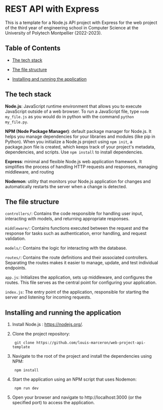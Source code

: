 # REST API with Express

This is a template for a Node.js API project with Express for the web project of the third year of engineering school in Computer Science at the University of Polytech Montpellier (2022-2023).

## Table of Contents

- [The tech stack](#the-tech-stack)

- [The file structure](#the-file-structure)

- [Installing and running the application](#installing-and-running-the-application)


## The tech stack

**Node.js**: JavaScript runtime environment that allows you to execute JavaScript outside of a web browser.
To run a JavaScript file, type `node my_file.js`
as you would do in python with the command `python my_file.py`.

**NPM (Node Package Manager)**: default package manager for Node.js. It helps you manage dependencies for your libraries and modules (like pip in Python). When you initialize a Node.js project using `npm init`, a package.json file is created, which keeps track of your project's metadata, dependencies, and scripts. Use `npm install` to install dependencies.

**Express**: minimal and flexible Node.js web application framework. It simplifies the process of handling HTTP requests and responses, managing middleware, and routing

**Nodemon**: utility that monitors your Node.js application for changes and automatically restarts the server when a change is detected.

## The file structure

`controllers/`: Contains the code responsible for handling user input, interacting with models, and returning appropriate responses. 

`middleware/`: Contains functions executed between the request and the response for tasks such as authentication, error handling, and request validation.

`models/`: Contains the logic for interacting with the database.

`routes/`: Contains the route definitions and their associated controllers. Separating the routes makes it easier to manage, update, and test individual endpoints.

`app.js`: Initializes the application, sets up middleware, and configures the routes. This file serves as the central point for configuring your application.

`index.js`: The entry point of the application, responsible for starting the server and listening for incoming requests.

## Installing and running the application

1. Install Node.js : https://nodejs.org/.

2. Clone the project repository:

        git clone https://github.com/louis-marceron/web-project-api-template


3. Navigate to the root of the project and install the dependencies using NPM:

        npm install

4. Start the application using an NPM script that uses Nodemon:

        npm run dev

2. Open your browser and navigate to http://localhost:3000 (or the specified port) to access the application.